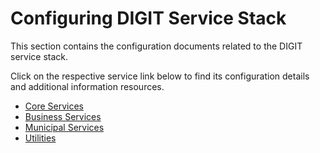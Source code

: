 # Configuring DIGIT Service Stack

This section contains the configuration documents related to the DIGIT service stack.

Click on the respective service link below to find its configuration details and additional information resources.

* [Core Services](core-services/)
* [Business Services](business-services/)
* [Municipal Services](municipal-services/)
* [Utilities](utilities.md)

